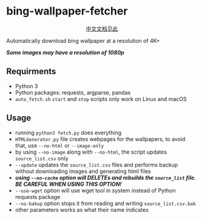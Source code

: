 # bing-wallpaper-fetcher
<p align="center">
    <a href="README_ZH.md"> 中文文档见此 </a>
</p>

Automatically download bing wallpaper at a resolution of 4K+ 

***Some images may have a resolution of 1080p***

## Requirments
- Python 3
- Python packages:  requests, argparse, pandas
- `auto_fetch.sh` `start` and `stop` scripts only work on Linux and macOS

## Usage
- running `python3 fetch.py` does everything
- `HTMLGenerator.py` file creates webpages for the wallpapers, to avoid that, use `--no-html` or `--image-only`
- by using `--no-image` along with  `--no-html`, the script updates `source_list.csv` only   
- `--update` updates the `source_list.csv` files and performs backup without downloading images and generating html files
- ***using `--no-cache` option will DELETEs and rebuilds the `source_list` file. BE CAREFUL WHEN USING THIS OPTION!***
- `--use-wget` option will use wget tool in system instead of Python requests package
- `--no-bakup` option stops it from reading and writing `source_list.csv.bak`
- other parameters works as what their name indicates
